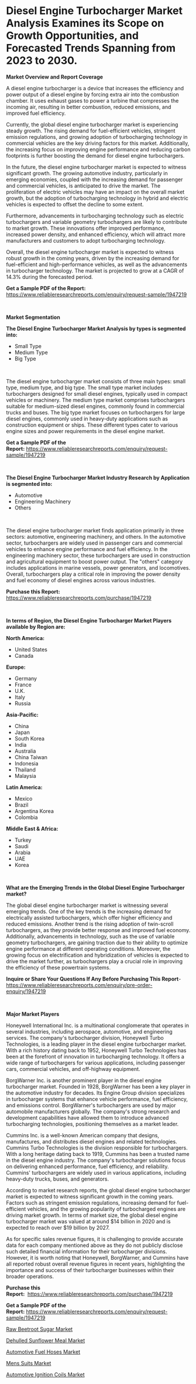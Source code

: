 <p><h1>Diesel Engine Turbocharger Market Analysis Examines its Scope on Growth Opportunities, and Forecasted Trends Spanning from 2023 to 2030.</h1></p><p><strong>Market Overview and Report Coverage</strong></p>
<p><p>A diesel engine turbocharger is a device that increases the efficiency and power output of a diesel engine by forcing extra air into the combustion chamber. It uses exhaust gases to power a turbine that compresses the incoming air, resulting in better combustion, reduced emissions, and improved fuel efficiency.</p><p>Currently, the global diesel engine turbocharger market is experiencing steady growth. The rising demand for fuel-efficient vehicles, stringent emission regulations, and growing adoption of turbocharging technology in commercial vehicles are the key driving factors for this market. Additionally, the increasing focus on improving engine performance and reducing carbon footprints is further boosting the demand for diesel engine turbochargers.</p><p>In the future, the diesel engine turbocharger market is expected to witness significant growth. The growing automotive industry, particularly in emerging economies, coupled with the increasing demand for passenger and commercial vehicles, is anticipated to drive the market. The proliferation of electric vehicles may have an impact on the overall market growth, but the adoption of turbocharging technology in hybrid and electric vehicles is expected to offset the decline to some extent.</p><p>Furthermore, advancements in turbocharging technology such as electric turbochargers and variable geometry turbochargers are likely to contribute to market growth. These innovations offer improved performance, increased power density, and enhanced efficiency, which will attract more manufacturers and customers to adopt turbocharging technology.</p><p>Overall, the diesel engine turbocharger market is expected to witness robust growth in the coming years, driven by the increasing demand for fuel-efficient and high-performance vehicles, as well as the advancements in turbocharger technology. The market is projected to grow at a CAGR of 14.3% during the forecasted period.</p></p>
<p><strong>Get a Sample PDF of the Report:</strong> <a href="https://www.reliableresearchreports.com/enquiry/request-sample/1947219">https://www.reliableresearchreports.com/enquiry/request-sample/1947219</a></p>
<p>&nbsp;</p>
<p><strong>Market Segmentation</strong></p>
<p><strong>The Diesel Engine Turbocharger Market Analysis by types is segmented into:</strong></p>
<p><ul><li>Small Type</li><li>Medium Type</li><li>Big Type</li></ul></p>
<p>&nbsp;</p>
<p><p>The diesel engine turbocharger market consists of three main types: small type, medium type, and big type. The small type market includes turbochargers designed for small diesel engines, typically used in compact vehicles or machinery. The medium type market comprises turbochargers suitable for medium-sized diesel engines, commonly found in commercial trucks and buses. The big type market focuses on turbochargers for large diesel engines, commonly used in heavy-duty applications such as construction equipment or ships. These different types cater to various engine sizes and power requirements in the diesel engine market.</p></p>
<p><strong>Get a Sample PDF of the Report:</strong>&nbsp;<a href="https://www.reliableresearchreports.com/enquiry/request-sample/1947219">https://www.reliableresearchreports.com/enquiry/request-sample/1947219</a></p>
<p>&nbsp;</p>
<p><strong>The Diesel Engine Turbocharger Market Industry Research by Application is segmented into:</strong></p>
<p><ul><li>Automotive</li><li>Engineering Machinery</li><li>Others</li></ul></p>
<p>&nbsp;</p>
<p><p>The diesel engine turbocharger market finds application primarily in three sectors: automotive, engineering machinery, and others. In the automotive sector, turbochargers are widely used in passenger cars and commercial vehicles to enhance engine performance and fuel efficiency. In the engineering machinery sector, these turbochargers are used in construction and agricultural equipment to boost power output. The "others" category includes applications in marine vessels, power generators, and locomotives. Overall, turbochargers play a critical role in improving the power density and fuel economy of diesel engines across various industries.</p></p>
<p><strong>Purchase this Report:</strong>&nbsp; <a href="https://www.reliableresearchreports.com/purchase/1947219">https://www.reliableresearchreports.com/purchase/1947219</a></p>
<p>&nbsp;</p>
<p><strong>In terms of Region, the Diesel Engine Turbocharger Market Players available by Region are:</strong></p>
<p>
    <p> <strong> North America: </strong>
        <ul>
            <li>United States</li>
            <li>Canada</li>
        </ul>
        </p> 
    <p> <strong> Europe: </strong>
        <ul>
            <li>Germany</li>
            <li>France</li>
            <li>U.K.</li>
            <li>Italy</li>
            <li>Russia</li>
        </ul>
        </p> 
    <p> <strong> Asia-Pacific: </strong>
        <ul>
            <li>China</li>
            <li>Japan</li>
            <li>South Korea</li>
            <li>India</li>
            <li>Australia</li>
            <li>China Taiwan</li>
            <li>Indonesia</li>
            <li>Thailand</li>
            <li>Malaysia</li>
        </ul>
        </p> 
    <p> <strong> Latin America: </strong>
        <ul>
            <li>Mexico</li>
            <li>Brazil</li>
            <li>Argentina Korea</li>
            <li>Colombia</li>
        </ul>
        </p> 
    <p> <strong> Middle East & Africa: </strong>
        <ul>
            <li>Turkey</li>
            <li>Saudi</li>
            <li>Arabia</li>
            <li>UAE</li>
            <li>Korea</li>
        </ul>
    </p>
    </p>
<p>&nbsp;</p>
<p><strong>What are the Emerging Trends in the Global Diesel Engine Turbocharger market?</strong></p>
<p><p>The global diesel engine turbocharger market is witnessing several emerging trends. One of the key trends is the increasing demand for electrically assisted turbochargers, which offer higher efficiency and reduced emissions. Another trend is the rising adoption of twin-scroll turbochargers, as they provide better response and improved fuel economy. Additionally, advancements in technology, such as the use of variable geometry turbochargers, are gaining traction due to their ability to optimize engine performance at different operating conditions. Moreover, the growing focus on electrification and hybridization of vehicles is expected to drive the market further, as turbochargers play a crucial role in improving the efficiency of these powertrain systems.</p></p>
<p><strong>Inquire or Share Your Questions If Any Before Purchasing This Report</strong>- <a href="https://www.reliableresearchreports.com/enquiry/pre-order-enquiry/1947219">https://www.reliableresearchreports.com/enquiry/pre-order-enquiry/1947219</a></p>
<p>&nbsp;</p>
<p><strong>Major Market Players</strong></p>
<p><p>Honeywell International Inc. is a multinational conglomerate that operates in several industries, including aerospace, automotive, and engineering services. The company's turbocharger division, Honeywell Turbo Technologies, is a leading player in the diesel engine turbocharger market. With a rich history dating back to 1952, Honeywell Turbo Technologies has been at the forefront of innovation in turbocharging technology. It offers a wide range of turbochargers for various applications, including passenger cars, commercial vehicles, and off-highway equipment.</p><p>BorgWarner Inc. is another prominent player in the diesel engine turbocharger market. Founded in 1928, BorgWarner has been a key player in the automotive industry for decades. Its Engine Group division specializes in turbocharger systems that enhance vehicle performance, fuel efficiency, and emissions control. BorgWarner's turbochargers are used by major automobile manufacturers globally. The company's strong research and development capabilities have allowed them to introduce advanced turbocharging technologies, positioning themselves as a market leader.</p><p>Cummins Inc. is a well-known American company that designs, manufactures, and distributes diesel engines and related technologies. Cummins Turbo Technologies is the division responsible for turbochargers. With a long heritage dating back to 1919, Cummins has been a trusted name in the diesel engine industry. The company's turbocharger solutions focus on delivering enhanced performance, fuel efficiency, and reliability. Cummins' turbochargers are widely used in various applications, including heavy-duty trucks, buses, and generators.</p><p>According to market research reports, the global diesel engine turbocharger market is expected to witness significant growth in the coming years. Factors such as stringent emission regulations, increasing demand for fuel-efficient vehicles, and the growing popularity of turbocharged engines are driving market growth. In terms of market size, the global diesel engine turbocharger market was valued at around $14 billion in 2020 and is expected to reach over $19 billion by 2027.</p><p>As for specific sales revenue figures, it is challenging to provide accurate data for each company mentioned above as they do not publicly disclose such detailed financial information for their turbocharger divisions. However, it is worth noting that Honeywell, BorgWarner, and Cummins have all reported robust overall revenue figures in recent years, highlighting the importance and success of their turbocharger businesses within their broader operations.</p></p>
<p><strong>Purchase this Report:</strong>&nbsp;&nbsp;<a href="https://www.reliableresearchreports.com/purchase/1947219">https://www.reliableresearchreports.com/purchase/1947219</a></p>
<p></p>
<p><strong>Get a Sample PDF of the Report:</strong>&nbsp;<a href="https://www.reliableresearchreports.com/enquiry/request-sample/1947219">https://www.reliableresearchreports.com/enquiry/request-sample/1947219</a></p>
<p><p><a href="https://www.linkedin.com/pulse/raw-beetroot-sugar-market-size-2023-2030-global-industrial-256bf/">Raw Beetroot Sugar Market</a></p><p><a href="https://www.linkedin.com/pulse/dehulled-sunflower-meal-market-size-2023-2030-global-qybcf/">Dehulled Sunflower Meal Market</a></p><p><a href="https://github.com/rexevange/Market-Research-Report-List-1/blob/main/automotive-fuel-hoses-market.md">Automotive Fuel Hoses Market</a></p><p><a href="https://medium.com/@sanju991215/mens-suits-market-competitive-analysis-market-trends-and-forecast-to-2030-b1837ee68bdd">Mens Suits Market</a></p><p><a href="https://github.com/lilstefpacute/Market-Research-Report-List-1/blob/main/automotive-ignition-coils-market.md">Automotive Ignition Coils Market</a></p></p>
